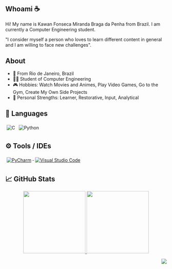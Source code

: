 ## Whoami ☕
Hi! My name is Kawan Fonseca Miranda Braga da Penha from Brazil. I am currently a Computer Engineering student.

"I consider myself a person who loves to learn different content in general and I am willing to face new challenges".

## About

-   📍 From Rio de Janeiro, Brazil
-   👨‍💻 Student of Computer Engineering
-   🎮 Hobbies: Watch Movies and Animes, Play Video Games, Go to the Gym, Create My Own Side Projects
-   💪 Personal Strengths: Learner, Restorative, Input, Analytical


## 🔨 Languages

<a href="https://learn.microsoft.com/en-us/cpp/c-language/?view=msvc-170" target="_blank" style="text-decoration: none;">
    <img src="https://img.shields.io/badge/c-%2300599C.svg?style=for-the-badge&logo=c&logoColor=white" alt="C" style="vertical-align:top; margin:6px 4px">
</a> 
<a href="https://www.python.org" target="_blank" style="text-decoration: none;">
    <img src="https://img.shields.io/badge/Python-3776AB?style=for-the-badge&logo=python&logoColor=white" alt="Python" style="vertical-align:top; margin:6px 4px">
</a>

## ⚙️ Tools / IDEs

<a href="https://www.jetbrains.com/pycharm" target="_blank">
    <img src="https://img.shields.io/badge/pycharm-140?style=for-the-badge&logo=pycharm&logoColor=black&color=black&labelColor=white" alt="PyCharm" style="vertical-align:top; margin:6px 4px">
</a>
<a href="https://code.visualstudio.com" target="_blank">
    <img src="https://img.shields.io/badge/Visual%20Studio%20Code-0078d7.svg?style=for-the-badge&logo=visual-studio-code&logoColor=white" alt="Visual Studio Code" style="vertical-align:top; margin:6px 4px">
</a>

## &#x1f4c8; GitHub Stats

<p align="center">
	<a href="https://github.com/MirandaKawan/MirandaKawan" target="_blank">
	    <img widht="48%" height="194px" src="https://github-readme-stats.vercel.app/api?username=MirandaKawan&show_icons=true&theme=gruvbox"/>
	</a>
	<a href="https://github.com/MirandaKawan/MirandaKawan" target="_blank">
	  <img widht="50%" height="194px" src="https://github-readme-stats.vercel.app/api/top-langs/?username=MirandaKawan&hide=html&title_color=D8A52C&text_color=8DBF7B&icon_color=a9fef7&bg_color=282828&layout=compact" />
	</a>
</p>
<p align="right">
<img src="https://komarev.com/ghpvc/?username=MirandaKawan&style=plastic&label=Views"><img>
</p>
